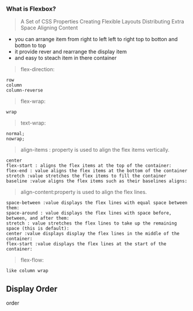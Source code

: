 ### What is Flexbox?

> A Set of CSS Properties
> Creating Flexible Layouts
> Distributing Extra Space
> Aligning Content

- you can arrange item from right to left left to right top to botton and botton to top
- it provide rever and rearrange the display item
- and easy to steach item in there container

> flex-direction:

    row
    column
    column-reverse

> flex-wrap:

    wrap

> text-wrap:

    normal;
    nowrap;

> align-items : property is used to align the flex items vertically.

    center
    flex-start : aligns the flex items at the top of the container:
    flex-end : value aligns the flex items at the bottom of the container
    stretch :value stretches the flex items to fill the container
    baseline :value aligns the flex items such as their baselines aligns:

> align-content:property is used to align the flex lines.

    space-between :value displays the flex lines with equal space between them:
    space-around : value displays the flex lines with space before, between, and after them:
    stretch : value stretches the flex lines to take up the remaining space (this is default):
    center :value displays display the flex lines in the middle of the container:
    flex-start :value displays the flex lines at the start of the container:

> flex-flow:

    like column wrap

## Display Order

order
